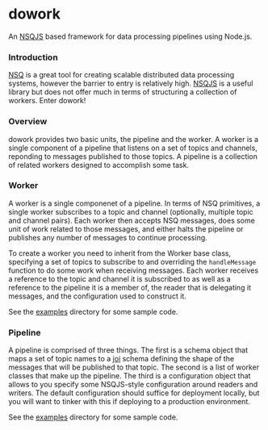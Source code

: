 dowork
======

An [NSQJS](https://github.com/dudleycarr/nsqjs) based framework for data
processing pipelines using Node.js.

### Introduction

[NSQ](http://nsq.io/) is a great tool for creating scalable distributed
data processing systems, however the barrier to entry is relatively high.
[NSQJS](https://github.com/dudleycarr/nsqjs) is a useful library but does not
offer much in terms of structuring a collection of workers. Enter dowork!

### Overview

dowork provides two basic units, the pipeline and the worker. A worker is
a single component of a pipeline that listens on a set of topics and channels,
reponding to messages published to those topics. A pipeline is a collection
of related workers designed to accomplish some task.

### Worker

A worker is a single componenet of a pipeline. In terms of NSQ primitives, a
single worker subscribes to a topic and channel (optionally, multiple topic and
channel pairs). Each worker then accepts NSQ messages, does some unit of work
related to those messages, and either halts the pipeline or publishes any number
of messages to continue processing.

To create a worker you need to inherit from the Worker base class, specifying a
set of topics to subscribe to and overriding the `handleMessage` function to
do some work when receiving messages. Each worker receives a reference to the
topic and channel it is subscribed to as well as a reference to the pipeline it
is a member of, the reader that is delegating it messages, and the configuration
used to construct it.

See the
[examples](https://gitlab.com/joshgummersall/dowork/blob/master/examples)
directory for some sample code.

### Pipeline

A pipeline is comprised of three things. The first is a schema object that maps
a set of topic names to a [joi]() schema defining the shape of the messages that
will be published to that topic. The second is a list of worker classes that
make up the pipeline. The third is a configuration object that allows to you
specify some NSQJS-style configuration around readers and writers. The default
configuration should suffice for deployment locally, but you will want to tinker
with this if deploying to a production environment.

See the
[examples](https://gitlab.com/joshgummersall/dowork/blob/master/examples)
directory for some sample code.
